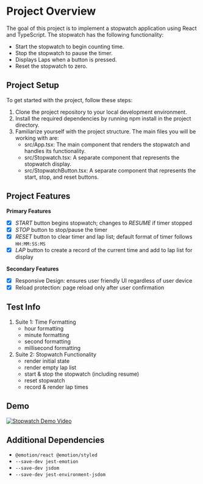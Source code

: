 # Project Overview
The goal of this project is to implement a stopwatch application using React and TypeScript. The stopwatch has the following functionality:
- Start the stopwatch to begin counting time.
- Stop the stopwatch to pause the timer.
- Displays Laps when a button is pressed.
- Reset the stopwatch to zero.

## Project Setup
To get started with the project, follow these steps:
1. Clone the project repository to your local development environment.
2. Install the required dependencies by running npm install in the project directory.
3. Familiarize yourself with the project structure. The main files you will be working with are:
    - src/App.tsx: The main component that renders the stopwatch and handles its functionality.
    - src/Stopwatch.tsx: A separate component that represents the stopwatch display.
    - src/StopwatchButton.tsx: A separate component that represents the start, stop, and reset buttons.

## Project Features
**Primary Features**
- [x] *START* button begins stopwatch; changes to *RESUME* if timer stopped
- [x] *STOP* button to stop/pause the timer 
- [x] *RESET* button to clear timer and lap list; default format of timer follows `HH:MM:SS:MS`
- [x] *LAP* button to create a record of the current time and add to lap list for display

**Secondary Features**
- [x] Responsive Design: ensures user friendly UI regardless of user device
- [x] Reload protection: page reload only after user confirmation

## Test Info
1. Suite 1: Time Formatting
    - hour formatting
    - minute formatting
    - second formatting
    - millisecond formatting
2. Suite 2: Stopwatch Functionality
    - render initial state 
    - render empty lap list 
    - start & stop the stopwatch (including resume)
    - reset stopwatch
    - record & render lap times 

## Demo
[![Stopwatch Demo Video](https://img.youtube.com/vi/CGq7jh7sHY0/hqdefault.jpg)](https://youtu.be/CGq7jh7sHY0)

## Additional Dependencies
- `@emotion/react @emotion/styled` 
- `--save-dev jest-emotion`
- `--save-dev jsdom`
- `--save-dev jest-environment-jsdom`
